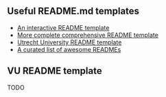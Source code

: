## Useful README.md templates
* [An interactive README template](https://www.makeareadme.com)
* [More complete comprehensive README template](https://gist.github.com/PurpleBooth/109311bb0361f32d87a2#file-readme-template-md)
* [Utrecht University README template](https://github.com/UtrechtUniversity/rse-project-templates/blob/master/README-template.md)
* [A curated list of awesome READMEs](https://github.com/matiassingers/awesome-readme)

## VU README template
TODO
